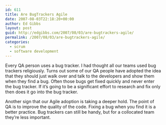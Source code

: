 ```yaml
---
id: 611
title: Are BugTrackers Agile
date: 2007-08-03T22:18:20+00:00
author: Ed Gibbs
layout: post
guid: http://edgibbs.com/2007/08/03/are-bugtrackers-agile/
permalink: /2007/08/03/are-bugtrackers-agile/
categories:
  - scrum
  - software development
---
```

Every QA person uses a bug tracker. I had thought all our teams used bug trackers religiously. Turns out some of our QA people have adopted the idea that they should just walk over and talk to the developers and show them when they find a bug. Often those bugs get fixed quickly and never enter the bug tracker. If it&#8217;s going to be a significant effort to research and fix only then does it go into the bug tracker. 

Another sign that our Agile adoption is taking a deeper hold. The point of QA is to improve the quality of the code. Fixing a bug when you find it is a better practice. Bug trackers can still be handy, but for a collocated team they&#8217;re less important.